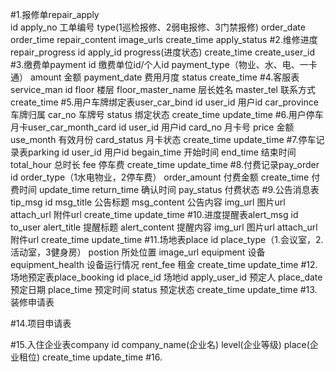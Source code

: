 #1.报修单repair_apply	
	id
	apply_no 工单编号
	type(1巡检报修、2弱电报修、3门禁报修)
	order_date
	order_time
	repair_content
	image_urls
	create_time
	apply_status
#2.维修进度repair_progress
    id
    apply_id
    progress(进度状态)
    create_time
    create_user_id
#3.缴费单payment
	id
	缴费单位id/个人id
	payment_type（物业、水、电、一卡通）
	amount 金额
	payment_date 费用月度
	status
	create_time
#4.客服表service_man
	id
	floor 楼层
	floor_master_name 层长姓名
	master_tel 联系方式
	create_time
#5.用户车牌绑定表user_car_bind
	id
	user_id 用户id
	car_province 车牌归属
	car_no 车牌号
	status 绑定状态
	create_time
	update_time
#6.用户停车月卡user_car_month_card
	id
	user_id 用户id
	card_no 月卡号
	price 金额
	use_month 有效月份
	card_status 月卡状态
	create_time
    update_time
#7.停车记录表parking
	id
	user_id 用户id
	begain_time 开始时间
	end_time 结束时间
	total_hour 总时长
	fee 停车费
	create_time
    update_time
#8.付费记录pay_order
	id
	order_type（1水电物业，2停车费）
	order_amount 付费金额
	create_time 付费时间
    update_time
	return_time 确认时间
	pay_status	付费状态
#9.公告消息表tip_msg
	id
	msg_title 公告标题
	msg_content 公告内容
	img_url 图片url
	attach_url 附件url
	create_time
    update_time
#10.进度提醒表alert_msg
	id
	to_user
	alert_title 提醒标题
	alert_content 提醒内容
	img_url 图片url
    attach_url 附件url
	create_time
    update_time
#11.场地表place
	id
	place_type（1.会议室，2.活动室，3健身房）
	postion 所处位置
	image_url
	equipment 设备
	equipment_health 设备运行情况
	rent_fee 租金
	create_time
    update_time
#12.场地预定表place_booking
	id
	place_id 场地id
	apply_user_id 预定人
	place_date 预定日期
	place_time 预定时间
	status 预定状态
	create_time
    update_time
#13.装修申请表


#14.项目申请表


#15.入住企业表company
    id
    company_name(企业名)
    level(企业等级)
    place(企业租位)
    create_time
    update_time
#16.

